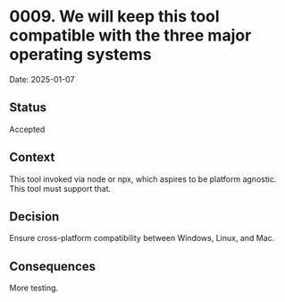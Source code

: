 # 0009. We will keep this tool compatible with the three major operating systems

Date: 2025-01-07

## Status

Accepted

## Context
This tool invoked via node or npx, which aspires to be platform agnostic. This
tool must support that.

## Decision
Ensure cross-platform compatibility between Windows, Linux, and Mac.

## Consequences
More testing.
